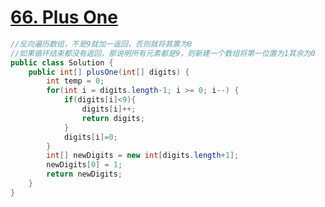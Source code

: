 # <a href="https://leetcode.com/problems/plus-one/">66. Plus One</a>

```java
//反向遍历数组，不是9就加一返回，否则就将其置为0
//如果循环结束都没有返回，那说明所有元素都是9，则新建一个数组将第一位置为1其余为0
public class Solution {
    public int[] plusOne(int[] digits) {
        int temp = 0;
        for(int i = digits.length-1; i >= 0; i--) {
            if(digits[i]<9){
                digits[i]++;
                return digits;
            }
            digits[i]=0;
        }
        int[] newDigits = new int[digits.length+1];
        newDigits[0] = 1;
        return newDigits;
    }
}
```
